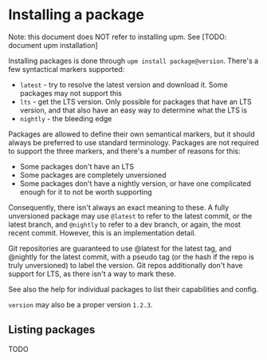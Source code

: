 # Installing a package

Note: this document does NOT refer to installing upm. See [TODO: document upm installation]

Installing packages is done through `upm install package@version`. There's a few syntactical markers supported:

* `latest` - try to resolve the latest version and download it. Some packages may not support this
* `lts` - get the LTS version. Only possible for packages that have an LTS version, and that also have an easy way to determine what the LTS is
* `nightly` - the bleeding edge

Packages are allowed to define their own semantical markers, but it should always be preferred to use standard terminology. Packages are not required to support the three markers, and there's a number of reasons for this:

* Some packages don't have an LTS
* Some packages are completely unversioned
* Some packages don't have a nightly version, or have one complicated enough for it to not be worth supporting

Consequently, there isn't always an exact meaning to these. A fully unversioned package may use `@latest` to refer to the latest commit, or the latest branch, and `@nightly` to refer to a dev branch, or again, the most recent commit. However, this is an implementation detail.

Git repositories are guaranteed to use @latest for the latest tag, and @nightly for the latest commit, with a pseudo tag (or the hash if the repo is truly unversioned) to label the version. Git repos additionally don't have support for LTS, as there isn't a way to mark these.

See also the help for individual packages to list their capabilities and config.

`version` may also be a proper version `1.2.3`.

## Listing packages

TODO

